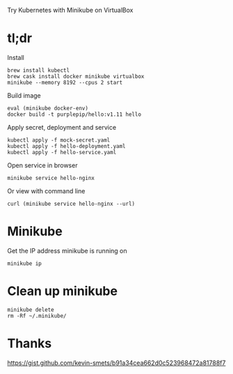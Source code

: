 Try Kubernetes with Minikube on VirtualBox

# tl;dr

Install

    brew install kubectl
    brew cask install docker minikube virtualbox
    minikube --memory 8192 --cpus 2 start

Build image

    eval (minikube docker-env) 
    docker build -t purplepip/hello:v1.11 hello

Apply secret, deployment and service

    kubectl apply -f mock-secret.yaml
    kubectl apply -f hello-deployment.yaml
    kubectl apply -f hello-service.yaml

Open service in browser

    minikube service hello-nginx

Or view with command line

    curl (minikube service hello-nginx --url)  

# Minikube

Get the IP address minikube is running on

    minikube ip

# Clean up minikube

    minikube delete
    rm -Rf ~/.minikube/
    
# Thanks

https://gist.github.com/kevin-smets/b91a34cea662d0c523968472a81788f7